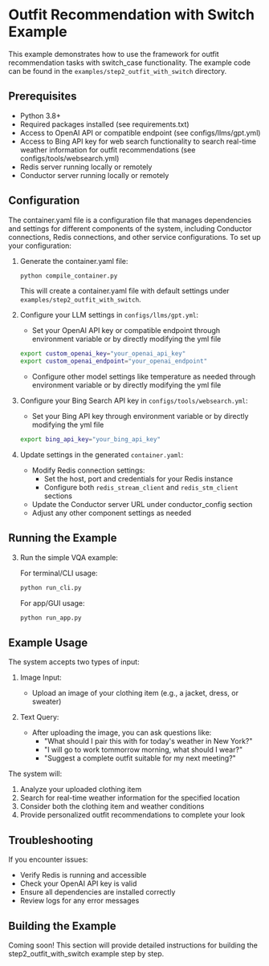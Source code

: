 # Outfit Recommendation with Switch Example

This example demonstrates how to use the framework for outfit recommendation tasks with switch_case functionality. The example code can be found in the `examples/step2_outfit_with_switch` directory.

## Prerequisites

- Python 3.8+
- Required packages installed (see requirements.txt)
- Access to OpenAI API or compatible endpoint (see configs/llms/gpt.yml)
- Access to Bing API key for web search functionality to search real-time weather information for outfit recommendations (see configs/tools/websearch.yml)
- Redis server running locally or remotely
- Conductor server running locally or remotely

## Configuration

The container.yaml file is a configuration file that manages dependencies and settings for different components of the system, including Conductor connections, Redis connections, and other service configurations. To set up your configuration:

1. Generate the container.yaml file:
   ```bash
   python compile_container.py
   ```
   This will create a container.yaml file with default settings under `examples/step2_outfit_with_switch`.


2. Configure your LLM settings in `configs/llms/gpt.yml`:
   - Set your OpenAI API key or compatible endpoint through environment variable or by directly modifying the yml file
   ```bash
   export custom_openai_key="your_openai_api_key"
   export custom_openai_endpoint="your_openai_endpoint"
   ```
   - Configure other model settings like temperature as needed through environment variable or by directly modifying the yml file

3. Configure your Bing Search API key in `configs/tools/websearch.yml`:
   - Set your Bing API key through environment variable or by directly modifying the yml file
   ```bash
   export bing_api_key="your_bing_api_key"
   ```

4. Update settings in the generated `container.yaml`:
   - Modify Redis connection settings:
     - Set the host, port and credentials for your Redis instance
     - Configure both `redis_stream_client` and `redis_stm_client` sections
   - Update the Conductor server URL under conductor_config section
   - Adjust any other component settings as needed

## Running the Example

3. Run the simple VQA example:

   For terminal/CLI usage:
   ```bash
   python run_cli.py
   ```

   For app/GUI usage:
   ```bash
   python run_app.py
   ```

## Example Usage

The system accepts two types of input:

1. Image Input:
   - Upload an image of your clothing item (e.g., a jacket, dress, or sweater)

2. Text Query:
   - After uploading the image, you can ask questions like:
     - "What should I pair this with for today's weather in New York?"
     - "I will go to work tommorrow morning, what should I wear?"
     - "Suggest a complete outfit suitable for my next meeting?"

The system will:
1. Analyze your uploaded clothing item
2. Search for real-time weather information for the specified location
3. Consider both the clothing item and weather conditions
4. Provide personalized outfit recommendations to complete your look

## Troubleshooting

If you encounter issues:
- Verify Redis is running and accessible
- Check your OpenAI API key is valid
- Ensure all dependencies are installed correctly
- Review logs for any error messages


## Building the Example

Coming soon! This section will provide detailed instructions for building the step2_outfit_with_switch example step by step.

